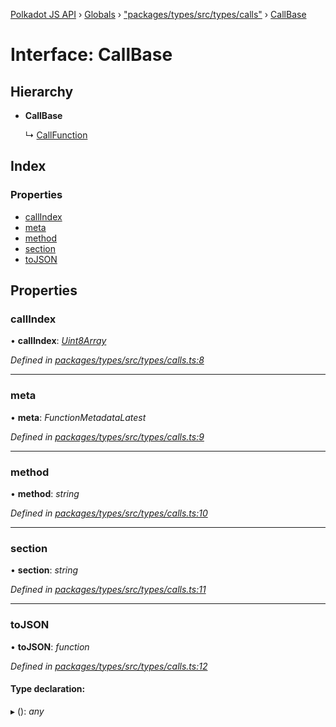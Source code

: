 [Polkadot JS API](../README.md) › [Globals](../globals.md) › ["packages/types/src/types/calls"](../modules/_packages_types_src_types_calls_.md) › [CallBase](_packages_types_src_types_calls_.callbase.md)

# Interface: CallBase

## Hierarchy

* **CallBase**

  ↳ [CallFunction](_packages_types_src_types_calls_.callfunction.md)

## Index

### Properties

* [callIndex](_packages_types_src_types_calls_.callbase.md#callindex)
* [meta](_packages_types_src_types_calls_.callbase.md#meta)
* [method](_packages_types_src_types_calls_.callbase.md#method)
* [section](_packages_types_src_types_calls_.callbase.md#section)
* [toJSON](_packages_types_src_types_calls_.callbase.md#tojson)

## Properties

###  callIndex

• **callIndex**: *[Uint8Array](../classes/_packages_types_src_codec_raw_.raw.md#static-uint8array)*

*Defined in [packages/types/src/types/calls.ts:8](https://github.com/polkadot-js/api/blob/41f1d8f36/packages/types/src/types/calls.ts#L8)*

___

###  meta

• **meta**: *FunctionMetadataLatest*

*Defined in [packages/types/src/types/calls.ts:9](https://github.com/polkadot-js/api/blob/41f1d8f36/packages/types/src/types/calls.ts#L9)*

___

###  method

• **method**: *string*

*Defined in [packages/types/src/types/calls.ts:10](https://github.com/polkadot-js/api/blob/41f1d8f36/packages/types/src/types/calls.ts#L10)*

___

###  section

• **section**: *string*

*Defined in [packages/types/src/types/calls.ts:11](https://github.com/polkadot-js/api/blob/41f1d8f36/packages/types/src/types/calls.ts#L11)*

___

###  toJSON

• **toJSON**: *function*

*Defined in [packages/types/src/types/calls.ts:12](https://github.com/polkadot-js/api/blob/41f1d8f36/packages/types/src/types/calls.ts#L12)*

#### Type declaration:

▸ (): *any*

